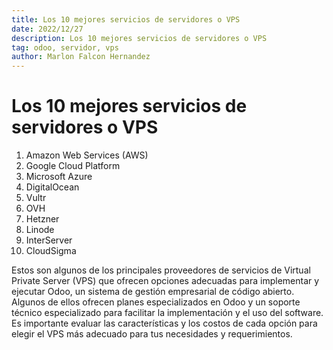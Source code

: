 ```yaml
---
title: Los 10 mejores servicios de servidores o VPS
date: 2022/12/27
description: Los 10 mejores servicios de servidores o VPS
tag: odoo, servidor, vps
author: Marlon Falcon Hernandez
---
```


# Los 10 mejores servicios de servidores o VPS

1.  Amazon Web Services (AWS)
2. Google Cloud Platform
3. Microsoft Azure
4. DigitalOcean
5. Vultr
6. OVH
7. Hetzner
8. Linode
9. InterServer
10. CloudSigma

Estos son algunos de los principales proveedores de servicios de Virtual Private Server (VPS) que ofrecen opciones adecuadas para implementar y ejecutar Odoo, un sistema de gestión empresarial de código abierto. Algunos de ellos ofrecen planes especializados en Odoo y un soporte técnico especializado para facilitar la implementación y el uso del software. Es importante evaluar las características y los costos de cada opción para elegir el VPS más adecuado para tus necesidades y requerimientos.